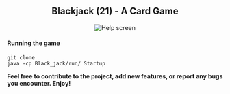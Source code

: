 <h2 style="text-align: center;">Blackjack (21) - A Card Game</h2>

<p align="center">
  <img src="Webrepo/Black_jack/run/blackjack.png" alt="Help screen">
</p>

#### Running the game 

```
git clone
java -cp Black_jack/run/ Startup
```

__Feel free to contribute to the project, add new features, or report any bugs you encounter. Enjoy!__
